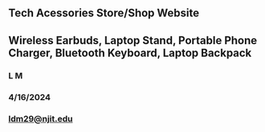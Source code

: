 ## Tech Acessories Store/Shop Website
## Wireless Earbuds, Laptop Stand, Portable Phone Charger, Bluetooth Keyboard, Laptop Backpack
### L M
### 4/16/2024
### ldm29@njit.edu
